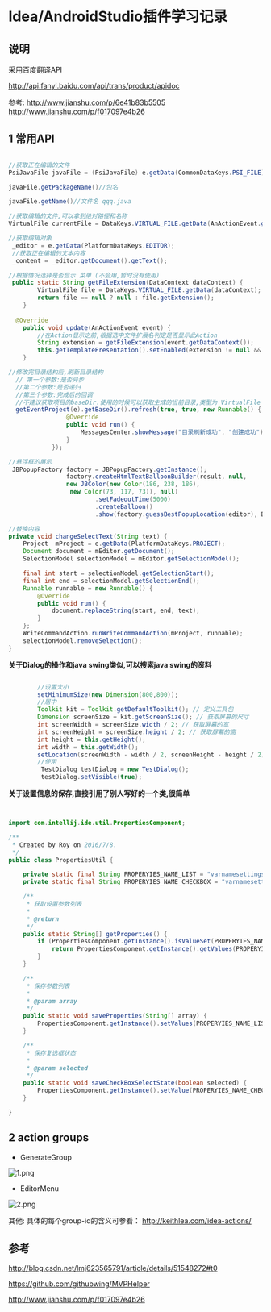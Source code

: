# Idea/AndroidStudio插件学习记录

## 说明


采用百度翻译API

http://api.fanyi.baidu.com/api/trans/product/apidoc

参考:
http://www.jianshu.com/p/6e41b83b5505
http://www.jianshu.com/p/f017097e4b26


## 1 常用API

```java

//获取正在编辑的文件
PsiJavaFile javaFile = (PsiJavaFile) e.getData(CommonDataKeys.PSI_FILE);

javaFile.getPackageName()//包名

javaFile.getName()//文件名 qqq.java

//获取编辑的文件,可以拿到绝对路径和名称
VirtualFile currentFile = DataKeys.VIRTUAL_FILE.getData(AnActionEvent.getDataContext());

//获取编辑对象
 _editor = e.getData(PlatformDataKeys.EDITOR);
 //获取正在编辑的文本内容
 _content = _editor.getDocument().getText();

```


```java
//根据情况选择是否显示 菜单 (不会用,暂时没有使用)
 public static String getFileExtension(DataContext dataContext) {
        VirtualFile file = DataKeys.VIRTUAL_FILE.getData(dataContext);
        return file == null ? null : file.getExtension();
    }
    
  @Override
    public void update(AnActionEvent event) {
        //在Action显示之前,根据选中文件扩展名判定是否显示此Action
        String extension = getFileExtension(event.getDataContext());
        this.getTemplatePresentation().setEnabled(extension != null && "jar".equals(extension));
    }

```

```java
//修改完目录结构后,刷新目录结构
  // 第一个参数:是否异步
  //第二个参数:是否递归
  //第三个参数:完成后的回调
  //不建议获取项目的baseDir.使用的时候可以获取生成的当前目录,类型为 VirtualFile
  getEventProject(e).getBaseDir().refresh(true, true, new Runnable() {
                @Override
                public void run() {
                    MessagesCenter.showMessage("目录刷新成功", "创建成功");
                }
            });

```


```java
//悬浮框的展示
 JBPopupFactory factory = JBPopupFactory.getInstance();
                factory.createHtmlTextBalloonBuilder(result, null, 
                new JBColor(new Color(186, 238, 186),
                 new Color(73, 117, 73)), null)
                        .setFadeoutTime(5000)
                        .createBalloon()
                        .show(factory.guessBestPopupLocation(editor), Balloon.Position.below);
```


```java
//替换内容
private void changeSelectText(String text) {
    Project  mProject = e.getData(PlatformDataKeys.PROJECT);
    Document document = mEditor.getDocument();
    SelectionModel selectionModel = mEditor.getSelectionModel();

    final int start = selectionModel.getSelectionStart();
    final int end = selectionModel.getSelectionEnd();
    Runnable runnable = new Runnable() {
        @Override
        public void run() {
            document.replaceString(start, end, text);
        }
    };
    WriteCommandAction.runWriteCommandAction(mProject, runnable);
    selectionModel.removeSelection();
}

```

**关于Dialog的操作和java swing类似,可以搜索java swing的资料**

```java

        //设置大小
        setMinimumSize(new Dimension(800,800));
        //居中
        Toolkit kit = Toolkit.getDefaultToolkit(); // 定义工具包
        Dimension screenSize = kit.getScreenSize(); // 获取屏幕的尺寸
        int screenWidth = screenSize.width / 2; // 获取屏幕的宽
        int screenHeight = screenSize.height / 2; // 获取屏幕的高
        int height = this.getHeight();
        int width = this.getWidth();
        setLocation(screenWidth - width / 2, screenHeight - height / 2);
        //使用
         TestDialog testDialog = new TestDialog();
         testDialog.setVisible(true);
```

**关于设置信息的保存,直接引用了别人写好的一个类,很简单**
```java


import com.intellij.ide.util.PropertiesComponent;

/**
 * Created by Roy on 2016/7/8.
 */
public class PropertiesUtil {

    private static final String PROPERYIES_NAME_LIST = "varnamesettings_list";
    private static final String PROPERYIES_NAME_CHECKBOX = "varnamesettings_check";

    /**
     * 获取设置参数列表
     *
     * @return
     */
    public static String[] getProperties() {
        if (PropertiesComponent.getInstance().isValueSet(PROPERYIES_NAME_LIST)) {
            return PropertiesComponent.getInstance().getValues(PROPERYIES_NAME_LIST);
        } 
    }

    /**
     * 保存参数列表
     *
     * @param array
     */
    public static void saveProperties(String[] array) {
        PropertiesComponent.getInstance().setValues(PROPERYIES_NAME_LIST, array);
    }

    /**
     * 保存复选框状态
     *
     * @param selected
     */
    public static void saveCheckBoxSelectState(boolean selected) {
        PropertiesComponent.getInstance().setValue(PROPERYIES_NAME_CHECKBOX, selected);
    }

}

```


## 2 action groups

- GenerateGroup

![1.png](https://ooo.0o0.ooo/2017/04/25/58feabb91e31d.png)

- EditorMenu

![2.png](https://ooo.0o0.ooo/2017/04/25/58feac0db7986.png)

其他:
具体的每个group-id的含义可参看：
http://keithlea.com/idea-actions/


## 参考

http://blog.csdn.net/lmj623565791/article/details/51548272#t0

https://github.com/githubwing/MVPHelper

http://www.jianshu.com/p/f017097e4b26

